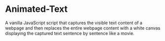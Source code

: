 # Animated-Text
A vanilla JavaScript script that captures the visible text content of a webpage and then replaces the entire webpage content with a white canvas displaying the captured text sentence by sentence like a movie.
